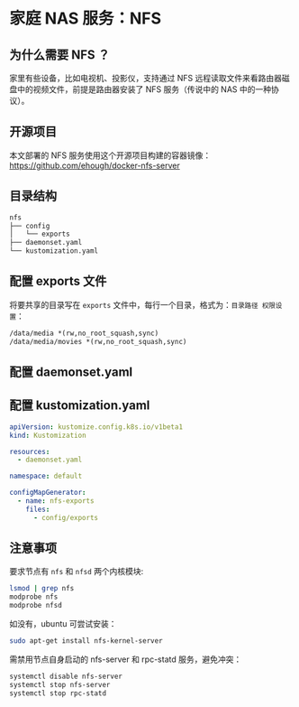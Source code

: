 # 家庭 NAS 服务：NFS

## 为什么需要 NFS ？

家里有些设备，比如电视机、投影仪，支持通过 NFS 远程读取文件来看路由器磁盘中的视频文件，前提是路由器安装了 NFS 服务（传说中的 NAS 中的一种协议）。

## 开源项目 

本文部署的 NFS 服务使用这个开源项目构建的容器镜像：https://github.com/ehough/docker-nfs-server

## 目录结构

```txt
nfs
├── config
│   └── exports
├── daemonset.yaml
└── kustomization.yaml
```

## 配置 exports 文件

将要共享的目录写在 `exports` 文件中，每行一个目录，格式为：`目录路径 权限设置`：

```txt
/data/media *(rw,no_root_squash,sync)
/data/media/movies *(rw,no_root_squash,sync)
```

## 配置 daemonset.yaml

<FileBlock showLineNumbers title="daemonset.yaml" file="home-network/nfs.yaml" />

## 配置 kustomization.yaml

```yaml title="kustomization.yaml"
apiVersion: kustomize.config.k8s.io/v1beta1
kind: Kustomization

resources:
  - daemonset.yaml

namespace: default

configMapGenerator:
  - name: nfs-exports
    files:
      - config/exports
```

## 注意事项

要求节点有 `nfs` 和 `nfsd` 两个内核模块:

```bash
lsmod | grep nfs
modprobe nfs
modprobe nfsd
```

如没有，ubuntu 可尝试安装：

```bash
sudo apt-get install nfs-kernel-server
```

需禁用节点自身启动的 nfs-server 和 rpc-statd 服务，避免冲突：

```bash
systemctl disable nfs-server
systemctl stop nfs-server
systemctl stop rpc-statd
```
